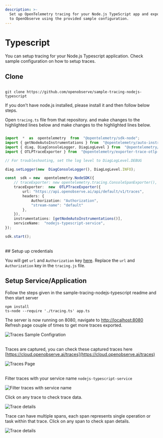 ```yaml
---
description: >-
  Set up OpenTelemetry tracing for your Node.js TypeScript app and export traces
  to OpenObserve using the provided sample configuration.
---
```

# Typescript

You can setup tracing for your Node.js Typescript application. Check sample configuration on how to setup traces.

## Clone 
```

git clone https://github.com/openobserve/sample-tracing-nodejs-typescript

```

If you don't have node.js installed, please install it and then follow below steps.

Open `tracing.ts` file from that repository. and make changes to the highlighted lines below and make changes to the highlighted lines below.
```typescript linenums="1" hl_lines="13 15"

import  *  as  opentelemetry  from  "@opentelemetry/sdk-node";
import { getNodeAutoInstrumentations } from  "@opentelemetry/auto-instrumentations-node";
import { diag, DiagConsoleLogger, DiagLogLevel } from  "@opentelemetry/api";
import { OTLPTraceExporter } from  "@opentelemetry/exporter-trace-otlp-http";

// For troubleshooting, set the log level to DiagLogLevel.DEBUG

diag.setLogger(new  DiagConsoleLogger(), DiagLogLevel.INFO);

const  sdk = new  opentelemetry.NodeSDK({
    // traceExporter: new opentelemetry.tracing.ConsoleSpanExporter(),
    traceExporter:  new  OTLPTraceExporter({
        url: "https://api.openobserve.ai/api/default/v1/traces",
        headers: {
            Authorization: "Authorization",
            "stream-name": "default"
        },
    }),
    instrumentations: [getNodeAutoInstrumentations()],
    serviceName:  "nodejs-typescript-service",
});

sdk.start();
```
</br>
## Setup up credentials 

You will get `url` and `Authorization` key [here](http://cloud.openobserve.ai/web/ingestion/traces/).
Replace the `url` and `Authorization` key in the `tracing.js` file.

## Setup Service/Application

Follow the steps given in the sample-tracing-nodejs-typescript readme and then start server

```
npm install
ts-node --require './tracing.ts' app.ts
```
The server is now running on 8080, navigate to [http://localhost:8080](http://localhost:8080) </br>
Refresh page couple of times to get more traces exported.

![Traces Sample Configration](./images/sample_configuration.png)
</br>
</br>

Traces are captured, you can check these captured traces here [https://cloud.openobserve.ai/traces](https://cloud.openobserve.ai/traces)
</br>

![Traces Page](./images/traces.png)
</br>
</br>

Filter traces with your service name `nodejs-typescript-service`
</br>

![Filter traces with service name](./images/filter_traces.png)

Click on any trace to check trace data.

![Trace details](./images/trace_details_1.png)

Trace can have multiple spans, each span represents single operation or task within that trace. Click on any span to check span details.

![Trace details](./images/trace_details_2.png)
